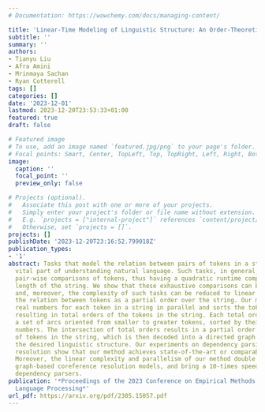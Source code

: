 ```yaml
---
# Documentation: https://wowchemy.com/docs/managing-content/

title: 'Linear-Time Modeling of Linguistic Structure: An Order-Theoretic Perspective'
subtitle: ''
summary: ''
authors:
- Tianyu Liu
- Afra Amini
- Mrinmaya Sachan
- Ryan Cotterell
tags: []
categories: []
date: '2023-12-01'
lastmod: 2023-12-20T23:53:33+01:00
featured: true
draft: false

# Featured image
# To use, add an image named `featured.jpg/png` to your page's folder.
# Focal points: Smart, Center, TopLeft, Top, TopRight, Left, Right, BottomLeft, Bottom, BottomRight.
image:
  caption: ''
  focal_point: ''
  preview_only: false

# Projects (optional).
#   Associate this post with one or more of your projects.
#   Simply enter your project's folder or file name without extension.
#   E.g. `projects = ["internal-project"]` references `content/project/deep-learning/index.md`.
#   Otherwise, set `projects = []`.
projects: []
publishDate: '2023-12-20T23:16:52.799018Z'
publication_types:
- '1'
abstract: Tasks that model the relation between pairs of tokens in a string are a
  vital part of understanding natural language. Such tasks, in general, require exhaustive
  pair-wise comparisons of tokens, thus having a quadratic runtime complexity in the
  length of the string. We show that these exhaustive comparisons can be avoided,
  and, moreover, the complexity of such tasks can be reduced to linear by casting
  the relation between tokens as a partial order over the string. Our method predicts
  real numbers for each token in a string in parallel and sorts the tokens accordingly,
  resulting in total orders of the tokens in the string. Each total order implies
  a set of arcs oriented from smaller to greater tokens, sorted by their predicted
  numbers. The intersection of total orders results in a partial order over the set
  of tokens in the string, which is then decoded into a directed graph representing
  the desired linguistic structure. Our experiments on dependency parsing and coreference
  resolution show that our method achieves state-of-the-art or comparable performance.
  Moreover, the linear complexity and parallelism of our method double the speed of
  graph-based coreference resolution models, and bring a 10-times speed-up over graph-based
  dependency parsers.
publication: '*Proceedings of the 2023 Conference on Empirical Methods in Natural
  Language Processing*'
url_pdf: https://arxiv.org/pdf/2305.15057.pdf
---
```

